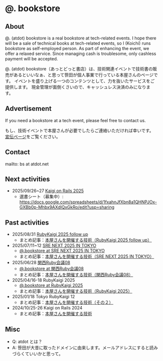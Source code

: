 # @. bookstore

## About

@. (atdot) bookstore is a real bookstore at tech-related events. I hope there will be a sale of technical books at tech-related events, so I (Koichi) runs bookstore as self-employed person.
As part of enhancing the event, we offer a relaxed service.
Since managing cash is troublesome, only cashless payment will be accepted.

@. (atdot) bookstore（あっとどっと書店）は、技術関連イベントで技術書の販売があるといいなぁ、と思って笹田が個人事業で行っている本屋さんのページです。
イベントを盛り上げる一つのコンテンツとして、力を抜いたサービスをご提供します。
現金管理が面倒くさいので、キャッシュレス決済のみになります。

## Advertisement

If you need a bookstore at a tech event, please feel free to contact us.

もし、技術イベントで本屋さんが必要でしたらご連絡いただければ幸いです。
[宣伝ページ](ad.md)をご覧ください。

## Contact

mailto: bs at atdot.net

## Next activities

- 2025/09/26~27 [Kaigi on Rails 2025](https://kaigionrails.org/2025/)
  - 選書シート（募集中）: https://docs.google.com/spreadsheets/d/1fxahnJfXbn8a1QHNPJOx-GXBb0p-Mhbx9AXdIQxGkRo/edit?usp=sharing
## Past activities

- 2025/08/31 [RubyKaigi 2025 follow up](https://rhc.connpass.com/event/356128/)
  - まとめ記事：[本屋さんを開催する技術（RubyKaigi 2025 follow up）](https://zenn.dev/ko1/articles/1e73f9d191f609) 
- 2025/07/11~12 [SRE NEXT 2025 IN TOKYO](https://sre-next.dev/2025/)
  - [@.bookstore at SRE NEXT 2025 IN TOKYO](./activities/srenext2025.html)
  - まとめ記事：[本屋さんを開催する技術（SRE NEXT 2025 IN TOKYO）](https://zenn.dev/ko1/articles/7672f77240c979)
- 2025/06/28 [関西Ruby会議08](https://regional.rubykaigi.org/kansai08/)
  - [@.bookstore at 関西Ruby会議08](./activities/kanrk08.html)
  - まとめ記事：[本屋さんを開催する技術（関西Ruby会議08）](https://zenn.dev/ko1/articles/c9d4eb8f0b1390) 
- 2025/04/16-18 RubyKaigi 2025
  - [@.bookstore at RubyKaigi 2025](./activities/rubykaigi2025.html)
  - まとめ記事：[本屋さんを開催する技術（RubyKaigi 2025）](https://zenn.dev/ko1/articles/4341ab3fd924b1)
- 2025/01/18 Tokyo RubyKaigi 12
  - まとめ記事：[本屋さんを開催する技術（その２）](https://zenn.dev/ko1/articles/abd2346d4ce004)
- 2024/10/25-26 Kaigi on Rails 2024
  - まとめ記事：[本屋さんを開催する技術](https://zenn.dev/ko1/articles/bf47077f40d793)

## Misc

* Q: atdot とは？
* A: 笹田が大昔に取ったドメインに由来します。メールアドレスにすると読みづらくていいかと思って。
